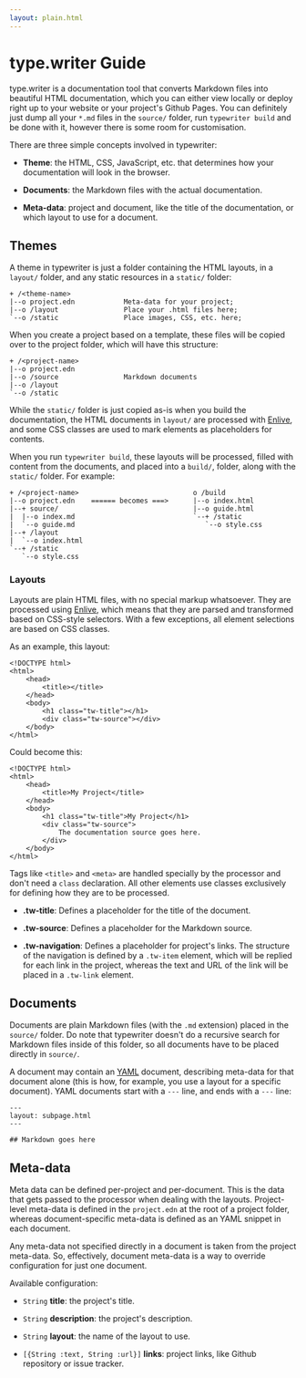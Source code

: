 ```yaml
---
layout: plain.html
---
```


type.writer Guide
=================

type.writer is a documentation tool that converts Markdown files into beautiful
HTML documentation, which you can either view locally or deploy right up to
your website or your project's Github Pages. You can definitely just dump all
your `*.md` files in the `source/` folder, run `typewriter build` and be done
with it, however there is some room for customisation.

There are three simple concepts involved in typewriter:

 -  **Theme**: the HTML, CSS, JavaScript, etc. that determines how your
    documentation will look in the browser.

 -  **Documents**: the Markdown files with the actual documentation.

 -  **Meta-data**: project and document, like the title of the documentation,
    or which layout to use for a document.


## Themes

A theme in typewriter is just a folder containing the HTML layouts, in a
`layout/` folder, and any static resources in a `static/` folder:

    + /<theme-name>
    |--o project.edn            Meta-data for your project;
    |--o /layout                Place your .html files here;
    `--o /static                Place images, CSS, etc. here;

When you create a project based on a template, these files will be copied over
to the project folder, which will have this structure:

    + /<project-name>
    |--o project.edn
    |--o /source                Markdown documents
    |--o /layout
    `--o /static

While the `static/` folder is just copied as-is when you build the
documentation, the HTML documents in `layout/` are processed with [Enlive][],
and some CSS classes are used to mark elements as placeholders for contents.

[Enlive]: https://github.com/cgrand/enlive

When you run `typewriter build`, these layouts will be processed, filled with
content from the documents, and placed into a `build/`, folder, along with the
`static/` folder. For example:

    + /<project-name>                            o /build
    |--o project.edn    ====== becomes ===>      |--o index.html
    |--+ source/                                 |--o guide.html
    |  |--o index.md                             `--+ /static
    |  `--o guide.md                                `--o style.css
    |--+ /layout
    |  `--o index.html
    `--+ /static
       `--o style.css
       
       
### Layouts

Layouts are plain HTML files, with no special markup whatsoever. They are
processed using [Enlive][], which means that they are parsed and transformed
based on CSS-style selectors. With a few exceptions, all element selections are
based on CSS classes.

As an example, this layout:

    <!DOCTYPE html>
    <html>
        <head>
            <title></title>
        </head>
        <body>
            <h1 class="tw-title"></h1>
            <div class="tw-source"></div>
        </body>
    </html>

Could become this:

    <!DOCTYPE html>
    <html>
        <head>
            <title>My Project</title>
        </head>
        <body>
            <h1 class="tw-title">My Project</h1>
            <div class="tw-source">
                The documentation source goes here.
            </div>
        </body>
    </html>

Tags like `<title>` and `<meta>` are handled specially by the processor and
don't need a `class` declaration. All other elements use classes exclusively
for defining how they are to be processed.


 -  **.tw-title**: Defines a placeholder for the title of the document.

 -  **.tw-source**: Defines a placeholder for the Markdown source.

 -  **.tw-navigation**: Defines a placeholder for project's links. The structure
    of the navigation is defined by a `.tw-item` element, which will be replied
    for each link in the project, whereas the text and URL of the link will be
    placed in a `.tw-link` element.


## Documents

Documents are plain Markdown files (with the `.md` extension) placed in the
`source/` folder. Do note that typewriter doesn't do a recursive search for
Markdown files inside of this folder, so all documents have to be placed
directly in `source/`.

A document may contain an [YAML][] document, describing meta-data for that
document alone (this is how, for example, you use a layout for a specific
document). YAML documents start with a `---` line, and ends with a `---` line:

    ---
    layout: subpage.html
    ---

    ## Markdown goes here

[YAML]: http://yaml.org/


## Meta-data

Meta data can be defined per-project and per-document. This is the data that
gets passed to the processor when dealing with the layouts. Project-level
meta-data is defined in the `project.edn` at the root of a project folder,
whereas document-specific meta-data is defined as an YAML snippet in each
document.

Any meta-data not specified directly in a document is taken from the project
meta-data. So, effectively, document meta-data is a way to override
configuration for just one document.

Available configuration:

 -  `String` **title**: the project's title.

 -  `String` **description**: the project's description.

 -  `String` **layout**: the name of the layout to use.

 -  `[{String :text, String :url}]` **links**: project links, like Github
    repository or issue tracker.
